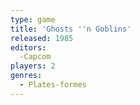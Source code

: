 ```yaml
---
type: game
title: 'Ghosts ''n Goblins'
released: 1985
editors: 
  -Capcom
players: 2
genres:
  - Plates-formes
---
```

